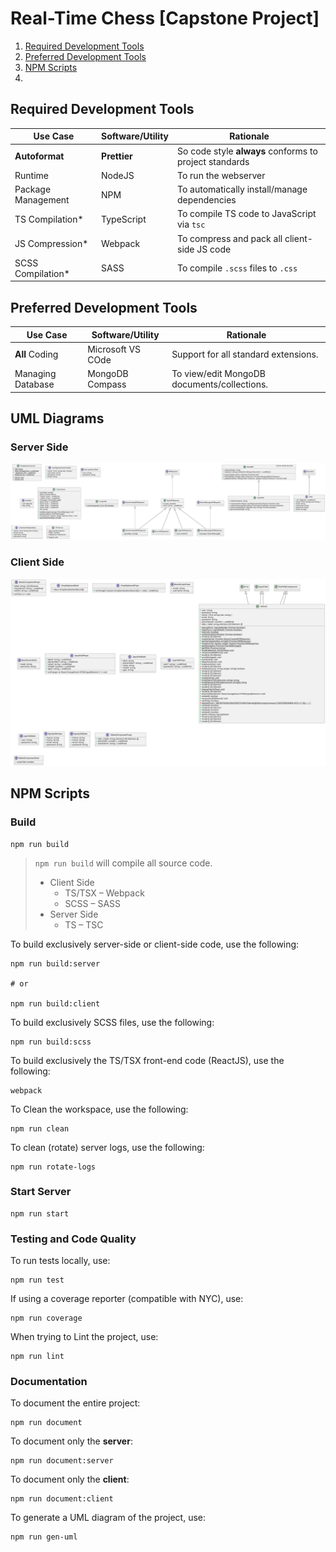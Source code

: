 # Real-Time Chess [Capstone Project]

1. [Required Development Tools](#required-development-tools)
2. [Preferred Development Tools](#preferred-development-tools)
3. [NPM Scripts](#npm-scripts)
4.

## Required Development Tools

| Use Case           | Software/Utility | Rationale                                              |
| ------------------ | ---------------- | ------------------------------------------------------ |
| **Autoformat**     | **Prettier**     | So code style **always** conforms to project standards |
| Runtime            | NodeJS           | To run the webserver                                   |
| Package Management | NPM              | To automatically install/manage dependencies           |
| TS Compilation\*   | TypeScript       | To compile TS code to JavaScript via `tsc`             |
| JS Compression\*   | Webpack          | To compress and pack all client-side JS code           |
| SCSS Compilation\* | SASS             | To compile `.scss` files to `.css`                     |

## Preferred Development Tools

| Use Case          | Software/Utility  | Rationale                                   |
| ----------------- | ----------------- | ------------------------------------------- |
| **All** Coding    | Microsoft VS COde | Support for all standard extensions.        |
| Managing Database | MongoDB Compass   | To view/edit MongoDB documents/collections. |

## UML Diagrams

### Server Side

![](README/server-uml.svg)

### Client Side

![](README/client-uml.svg)

## NPM Scripts

### Build

```
npm run build
```

> `npm run build` will compile all source code.
>
> -   Client Side
>     -   TS/TSX – Webpack
>     -   SCSS – SASS
> -   Server Side
>     -   TS – TSC

To build exclusively server-side or client-side code, use the following:

```
npm run build:server

# or

npm run build:client
```

To build exclusively SCSS files, use the following:

```
npm run build:scss
```

To build exclusively the TS/TSX front-end code (ReactJS), use the following:

```
webpack
```

To Clean the workspace, use the following:

```
npm run clean
```

To clean (rotate) server logs, use the following:

```
npm run rotate-logs
```

### Start Server

```
npm run start
```

### Testing and Code Quality

To run tests locally, use:

```
npm run test
```

If using a coverage reporter (compatible with NYC), use:

```
npm run coverage
```

When trying to Lint the project, use:

```
npm run lint
```

### Documentation

To document the entire project:

```
npm run document
```

To document only the **server**:

```
npm run document:server
```

To document only the **client**:

```
npm run document:client
```

To generate a UML diagram of the project, use:

```
npm run gen-uml
```
